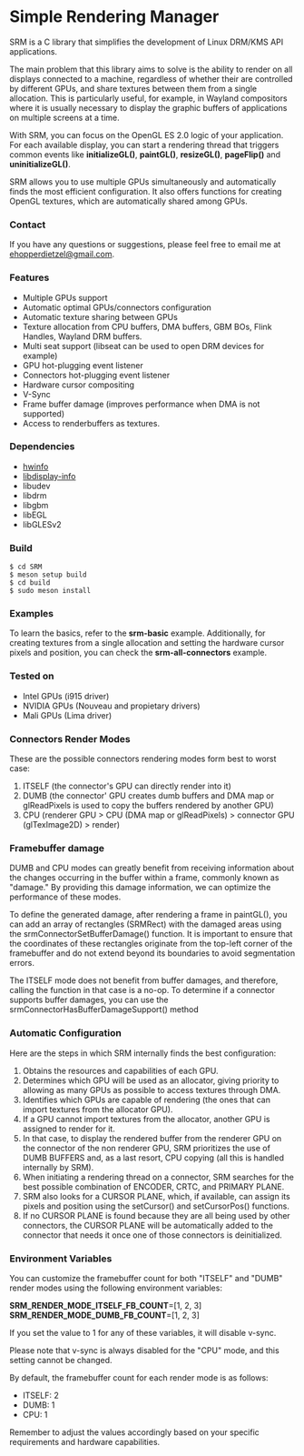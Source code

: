 # Simple Rendering Manager

SRM is a C library that simplifies the development of Linux DRM/KMS API applications.

The main problem that this library aims to solve is the ability to render on all displays connected to a machine, regardless of whether their are controlled by different GPUs, and share textures between them from a single allocation. This is particularly useful, for example, in Wayland compositors where it is usually necessary to display the graphic buffers of applications on multiple screens at a time.

With SRM, you can focus on the OpenGL ES 2.0 logic of your application. For each available display, you can start a rendering thread that triggers common events like **initializeGL()**, **paintGL()**, **resizeGL()**, **pageFlip()** and **uninitializeGL()**.

SRM allows you to use multiple GPUs simultaneously and automatically finds the most efficient configuration. It also offers functions for creating OpenGL textures, which are automatically shared among GPUs.

### Contact

If you have any questions or suggestions, please feel free to email me at <ehopperdietzel@gmail.com>.

### Features

* Multiple GPUs support
* Automatic optimal GPUs/connectors configuration
* Automatic texture sharing between GPUs
* Texture allocation from CPU buffers, DMA buffers, GBM BOs, Flink Handles, Wayland DRM buffers.
* Multi seat support (libseat can be used to open DRM devices for example)
* GPU hot-plugging event listener
* Connectors hot-plugging event listener
* Hardware cursor compositing
* V-Sync
* Frame buffer damage (improves performance when DMA is not supported)
* Access to renderbuffers as textures.

### Dependencies

* [hwinfo](https://github.com/vcrhonek/hwdata)
* [libdisplay-info](https://gitlab.freedesktop.org/emersion/libdisplay-info)
* libudev
* libdrm
* libgbm
* libEGL
* libGLESv2

### Build

```
$ cd SRM
$ meson setup build
$ cd build
$ sudo meson install
```
### Examples

To learn the basics, refer to the **srm-basic** example. Additionally, for creating textures from a single allocation and setting the hardware cursor pixels and position, you can check the **srm-all-connectors** example.

### Tested on

* Intel GPUs (i915 driver)
* NVIDIA GPUs (Nouveau and propietary drivers)
* Mali GPUs (Lima driver)

### Connectors Render Modes

These are the possible connectors rendering modes form best to worst case:

1. ITSELF (the connector's GPU can directly render into it)
2. DUMB (the connector' GPU creates dumb buffers and DMA map or glReadPixels is used to copy the buffers rendered by another GPU)
3. CPU (renderer GPU > CPU (DMA map or glReadPixels) > connector GPU (glTexImage2D) > render)


### Framebuffer damage

DUMB and CPU modes can greatly benefit from receiving information about the changes occurring in the buffer within a frame, commonly known as "damage." By providing this damage information, we can optimize the performance of these modes.

To define the generated damage, after rendering a frame in paintGL(), you can add an array of rectangles (SRMRect) with the damaged areas using the srmConnectorSetBufferDamage() function. It is important to ensure that the coordinates of these rectangles originate from the top-left corner of the framebuffer and do not extend beyond its boundaries to avoid segmentation errors.

The ITSELF mode does not benefit from buffer damages, and therefore, calling the function in that case is a no-op. To determine if a connector supports buffer damages, you can use the srmConnectorHasBufferDamageSupport() method

### Automatic Configuration

Here are the steps in which SRM internally finds the best configuration:

1. Obtains the resources and capabilities of each GPU.
2. Determines which GPU will be used as an allocator, giving priority to allowing as many GPUs as possible to access textures through DMA.
3. Identifies which GPUs are capable of rendering (the ones that can import textures from the allocator GPU).
4. If a GPU cannot import textures from the allocator, another GPU is assigned to render for it.
5. In that case, to display the rendered buffer from the renderer GPU on the connector of the non renderer GPU, SRM prioritizes the use of DUMB BUFFERS and, as a last resort, CPU copying (all this is handled internally by SRM).
6. When initiating a rendering thread on a connector, SRM searches for the best possible combination of ENCODER, CRTC, and PRIMARY PLANE.
7. SRM also looks for a CURSOR PLANE, which, if available, can assign its pixels and position using the setCursor() and setCursorPos() functions.
8. If no CURSOR PLANE is found because they are all being used by other connectors, the CURSOR PLANE will be automatically added to the connector that needs it once one of those connectors is deinitialized.

### Environment Variables

You can customize the framebuffer count for both "ITSELF" and "DUMB" render modes using the following environment variables:

**SRM_RENDER_MODE_ITSELF_FB_COUNT**=[1, 2, 3]
**SRM_RENDER_MODE_DUMB_FB_COUNT**=[1, 2, 3]

If you set the value to 1 for any of these variables, it will disable v-sync.

Please note that v-sync is always disabled for the "CPU" mode, and this setting cannot be changed.

By default, the framebuffer count for each render mode is as follows:

* ITSELF: 2
* DUMB: 1
* CPU: 1

Remember to adjust the values accordingly based on your specific requirements and hardware capabilities.


